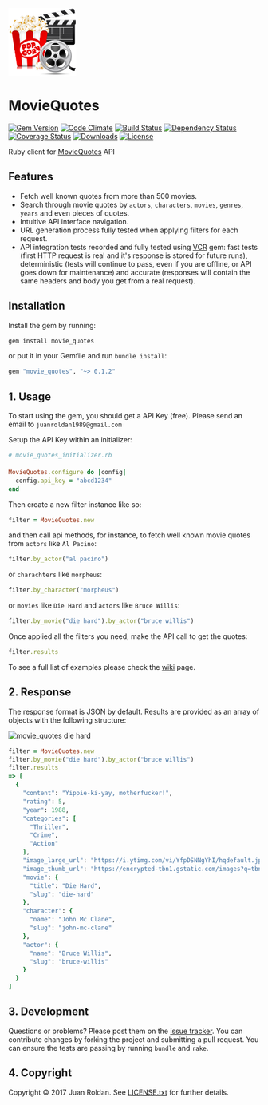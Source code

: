 <div align="left">
  <a href="https://github.com/juanroldan1989/movie_quotes"><img width="136" src="https://github.com/juanroldan1989/movie_quotes/raw/master/icons/icon3.png" alt="movie_quotes ruby logo" /></a>
</div>

# MovieQuotes
[![Gem Version](https://badge.fury.io/rb/movie_quotes.svg)](https://badge.fury.io/rb/movie_quotes)
[![Code Climate](https://codeclimate.com/github/juanroldan1989/movie_quotes/badges/gpa.svg)](https://codeclimate.com/github/juanroldan1989/movie_quotes)
[![Build Status](https://travis-ci.org/juanroldan1989/movie_quotes.svg?branch=master)](https://travis-ci.org/juanroldan1989/movie_quotes)
[![Dependency Status](https://gemnasium.com/badges/github.com/juanroldan1989/movie_quotes.svg)](https://gemnasium.com/github.com/juanroldan1989/movie_quotes)
[![Coverage Status](https://coveralls.io/repos/github/juanroldan1989/movie_quotes/badge.svg?branch=master)](https://coveralls.io/github/juanroldan1989/movie_quotes?branch=master)
[![Downloads](http://ruby-gem-downloads-badge.herokuapp.com/movie_quotes/0.1.2?type=total&color=brightgreen)](https://rubygems.org/gems/movie_quotes)
[![License](https://img.shields.io/badge/license-MIT-brightgreen.svg)](http://opensource.org/licenses/MIT)

Ruby client for [MovieQuotes](https://movie-quotes-app.herokuapp.com) API

## Features

* Fetch well known quotes from more than 500 movies.
* Search through movie quotes by `actors`, `characters`, `movies`, `genres`, `years` and even pieces of quotes. 
* Intuitive API interface navigation.
* URL generation process fully tested when applying filters for each request.
* API integration tests recorded and fully tested using [VCR](https://github.com/vcr/vcr) gem: fast tests (first HTTP request is real and it's response is stored for future runs), deterministic (tests will continue to pass, even if you are offline, or API goes down for maintenance) and accurate (responses will contain the same headers and body you get from a real request).

## Installation

Install the gem by running:

```ruby
gem install movie_quotes
```

or put it in your Gemfile and run `bundle install`:

```ruby
gem "movie_quotes", "~> 0.1.2"
```

## 1. Usage

To start using the gem, you should get a API Key (free). Please send an email to `juanroldan1989@gmail.com`

Setup the API Key within an initializer:

```ruby
# movie_quotes_initializer.rb

MovieQuotes.configure do |config|
  config.api_key = "abcd1234"
end
```

Then create a new filter instance like so:

```ruby
filter = MovieQuotes.new
```

and then call api methods, for instance, to fetch well known movie quotes from `actors` like `Al Pacino`:

```ruby
filter.by_actor("al pacino")
```

or `charachters` like `morpheus`:

```ruby
filter.by_character("morpheus")
```

or `movies` like `Die Hard` and `actors` like `Bruce Willis`:

```ruby
filter.by_movie("die hard").by_actor("bruce willis")
```

Once applied all the filters you need, make the API call to get the quotes:

```ruby
filter.results
```

To see a full list of examples please check the <a href="https://github.com/juanroldan1989/movie_quotes/wiki">wiki</a> page.

## 2. Response
The response format is JSON by default. Results are provided as an array of objects with the following structure:

<div align="left">
  <img src="https://i.ytimg.com/vi/YfpDSNNgYhI/hqdefault.jpg" alt="movie_quotes die hard" />
</div>

```ruby
filter = MovieQuotes.new
filter.by_movie("die hard").by_actor("bruce willis")
filter.results
=> [
  {
    "content": "Yippie-ki-yay, motherfucker!",
    "rating": 5,
    "year": 1988,
    "categories": [
      "Thriller",
      "Crime",
      "Action"
    ],
    "image_large_url": "https://i.ytimg.com/vi/YfpDSNNgYhI/hqdefault.jpg",
    "image_thumb_url": "https://encrypted-tbn1.gstatic.com/images?q=tbn:ANd9GcRlniyMNhCV4h8UF9zn6Lka4s-OTU_j7Br43Kp5OR7eGljOAIpDXKystfQ",
    "movie": {
      "title": "Die Hard",
      "slug": "die-hard"
    },
    "character": {
      "name": "John Mc Clane",
      "slug": "john-mc-clane"
    },
    "actor": {
      "name": "Bruce Willis",
      "slug": "bruce-willis"
    }
  }
]
```

## 3. Development

Questions or problems? Please post them on the [issue tracker](https://github.com/juanroldan1989/movie_quotes/issues). You can contribute changes by forking the project and submitting a pull request. You can ensure the tests are passing by running `bundle` and `rake`.

## 4. Copyright

Copyright © 2017 Juan Roldan. See [LICENSE.txt](https://github.com/juanroldan1989/movie_quotes/blob/master/LICENSE.txt) for further details.


